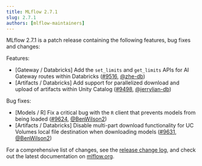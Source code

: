 ```yaml
---
title: MLflow 2.7.1
slug: 2.7.1
authors: [mlflow-maintainers]
---
```


MLflow 2.7.1 is a patch release containing the following features, bug fixes and changes:

Features:

- [Gateway / Databricks] Add the `set_limits` and `get_limits` APIs for AI Gateway routes within Databricks ([#9516](https://github.com/mlflow/mlflow/pull/9516), [@zhe-db](https://github.com/zhe-db))
- [Artifacts / Databricks] Add support for parallelized download and upload of artifacts within Unity Catalog ([#9498](https://github.com/mlflow/mlflow/pull/9498), [@jerrylian-db](https://github.com/jerrylian-db))

Bug fixes:

- [Models / R] Fix a critical bug with the `R` client that prevents models from being loaded ([#9624](https://github.com/mlflow/mlflow/pull/9624), [@BenWilson2](https://github.com/BenWilson2))
- [Artifacts / Databricks] Disable multi-part download functionality for UC Volumes local file destination when downloading models ([#9631](https://github.com/mlflow/mlflow/pull/9631), [@BenWilson2](https://github.com/BenWilson2))

For a comprehensive list of changes, see the [release change log](https://github.com/mlflow/mlflow/releases/tag/v2.7.1), and check out the latest documentation on [mlflow.org](http://mlflow.org/).
